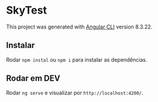 # SkyTest

This project was generated with [Angular CLI](https://github.com/angular/angular-cli) version 8.3.22.

## Instalar

Rodar `npm instal` ou `npm i` para instalar as dependências.

## Rodar em DEV

Rodar `ng serve` e visualizar por `http://localhost:4200/`.

